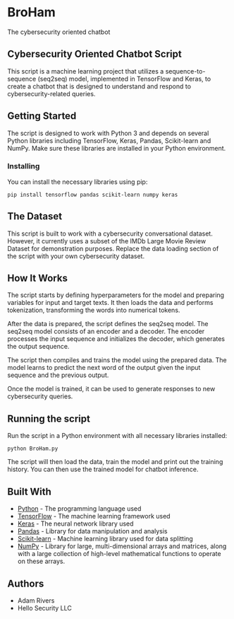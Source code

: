 # BroHam
The cybersecurity oriented chatbot 

## Cybersecurity Oriented Chatbot Script

This script is a machine learning project that utilizes a sequence-to-sequence (seq2seq) model, implemented in TensorFlow and Keras, to create a chatbot that is designed to understand and respond to cybersecurity-related queries.

## Getting Started

The script is designed to work with Python 3 and depends on several Python libraries including TensorFlow, Keras, Pandas, Scikit-learn and NumPy. Make sure these libraries are installed in your Python environment.

### Installing

You can install the necessary libraries using pip:

```
pip install tensorflow pandas scikit-learn numpy keras
```

## The Dataset

This script is built to work with a cybersecurity conversational dataset. However, it currently uses a subset of the IMDb Large Movie Review Dataset for demonstration purposes. Replace the data loading section of the script with your own cybersecurity dataset.

## How It Works

The script starts by defining hyperparameters for the model and preparing variables for input and target texts. It then loads the data and performs tokenization, transforming the words into numerical tokens.

After the data is prepared, the script defines the seq2seq model. The seq2seq model consists of an encoder and a decoder. The encoder processes the input sequence and initializes the decoder, which generates the output sequence.

The script then compiles and trains the model using the prepared data. The model learns to predict the next word of the output given the input sequence and the previous output.

Once the model is trained, it can be used to generate responses to new cybersecurity queries.

## Running the script

Run the script in a Python environment with all necessary libraries installed:

```
python BroHam.py
```

The script will then load the data, train the model and print out the training history. You can then use the trained model for chatbot inference.

## Built With

* [Python](https://www.python.org/) - The programming language used
* [TensorFlow](https://www.tensorflow.org/) - The machine learning framework used
* [Keras](https://keras.io/) - The neural network library used
* [Pandas](https://pandas.pydata.org/) - Library for data manipulation and analysis
* [Scikit-learn](https://scikit-learn.org/stable/) - Machine learning library used for data splitting
* [NumPy](https://numpy.org/) - Library for large, multi-dimensional arrays and matrices, along with a large collection of high-level mathematical functions to operate on these arrays.

## Authors

* Adam Rivers
* Hello Security LLC

